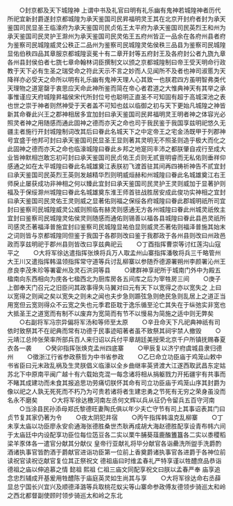 <!-- { "loadSidebar": true } -->
　　○封京都及天下城隍神  上谓中书及礼官曰明有礼乐幽有鬼神若城隍神者历代所祀宜新封爵遂封京都城隍为承天鉴国司民昇福明灵王其在北京开封府者封为承天鉴国司民显圣王临濠府为承天鉴国司民贞佑王太平府为承天鉴国司民英烈王和州为承天鉴国司民灵护王滁州为承天鉴国司民灵佑王五府州皆正一品余在各府州县者府为鉴察司民城隍威灵公秩正二品州为鉴察司民城隍灵佑侯秩三品县为鉴察司民城隍显佑伯秩四品其章服京都城隍衮冕十有二章开封等五府封王及各府封公者九旒九章各州县封侯伯者七旒七章命翰林词臣撰制文以颁之京都城隍制曰帝王受天明命行政教于天下必有生圣之瑞受命之符此天示不言之妙而人见闻所不及者也神司淑慝为天降祥亦必受天之命所以明有礼乐幽有鬼神天理人心其致一也朕君四方虽明智弗类代天理物之道寔罄于衷思应天命此神所鉴而简在帝心者君道之大惟典神天有其举之承事惟谨应天府城隍昇福侯宋代所封位号也聪明正直圣不可知固有超于高城深池之表也世之崇于神者则然神受于天者盖不可知也兹以临御之初与天下更始凡城隍之神皆新其命眷此兴王之郡神相居多宜加封曰承天鉴国司民昇福明灵王明者神之体容光必照灵者神之用随感而通此固神之德而亦天之命也司于我民鉴于我国享兹明祀悠久无疆主者施行开封城隍制词改其后曰眷此名城天下之中定帝王之宅金汤既甲于列郡神号宜盛于他邦可封曰承天鉴国司民显圣王显则著其灵明无不照圣则造乎极大而化之此固神之德而亦天之命也临濠城隍曰眷此乡邦之地寔同丰沛之都朕肇自戎行至成大业皆神默相岂敢忘初可封曰承天鉴国司民贞佑王贞则无贰亶明睿而无私佑则垂祥仰感通之如在太平城隍曰眷此名城雄奠江表朕初飞渡首驻其间再四祷祈神告不贰宜封曰承天鉴国司民英烈王英则发越精华烈则明威烜赫和州城隍曰眷此名城雄奠江右王师戾止屡获成功非神相之何以臻此宜封曰承天鉴国司民灵护王灵则威加于显著护则福及于保绥滁州城隍曰眷此名城雄奠东淮王师首驻战胜居安成此俊功实神相之宜封曰承天鉴国司民灵佑王灵则威之显著佑则福之保绥各府城隍曰眷此郡城明祇所司宜封曰鉴察司民城隍威灵公威则照临有赫灵则感通无方各州城隍曰眷此州城灵祇攸主宜封曰鉴察司民城隍灵佑侯灵则随感而通佑则锡善以福各县城隍曰眷此县邑灵祇所司感灵丕著福泽普施宜封曰鉴察司民城隍显祐伯显则威灵丕著佑则福泽普施其始末之词则皆与京都城隍同但鉴于我国于各郡则改曰鉴于我郡政于各州县则改曰州政邑政而享兹明祀于郡州县则皆改曰享兹典祀云
　　○丁酉指挥曹崇等讨红莲沟山寇平之
　　○大将军徐达遣指挥张焕将兵万人取孟州山寨指挥潘敬将兵三千略管州大王川又遣指挥韩温领指挥常守道等兵讨乱柳寨以参随乔德源署朔州李颜署沁州王彦良李茂朱珍等署霍州及灵石洪洞等县
　　○建群神享祀所于城南门外中为殿五楹南向东西相向为庑各七楹西北为厨库房各五间库之后为宰牲房三间
　　○庚子  上御奉天门召元之旧臣问其政事得失马翼对曰元有天下以宽得之亦以宽失之  上曰以宽得之则闻之矣以宽失之则未之闻也夫步急则踬弦急则绝民急则乱居上之道正当用宽但云宽则得众不云宽之失也元季君臣耽于逸乐循至沦亡其失在于纵弛实非宽也大抵圣王之道宽而有制不以废弃为宽简而有节不以慢易为简施之适中则无弊矣
　　○右副将军冯宗异偏将军汤和等师至太原
　　○辛丑命天下凡祀典神祇有司依时致祭其不在祀典而常有功德于民事迹昭著者虽不致祭其祠宇禁人撤毁
　　○元靖江总帅张荣率所部兵百人来归诏以兵付平章胡廷美授荣北京千户所镇抚赐春夏衣各一袭
　　○癸卯指挥张焕克孟州四底寨
　　○甲辰复以济宁府虞城县隶归德州
　　○徵浙江行省参政蔡哲为中书省参政
　　○乙巳命立功臣庙于鸡笼山敕中书省臣曰元末政乱祸及生灵朕倡义临濠以全乡曲继率英贤渡大江遂西取武昌东定姑苏北下中原南平闽广越十有六载始克混一每念诸将相从捐躯戮力开拓疆宇有共事而不睹其成建功而未食其报追思功劳痛切朕怀其命有司立功臣庙于鸡笼山序其封爵为像以祀之人孰无死死而不朽乃为可贵若诸将者生建忠勇之节死有无穷之荣身虽没而名永不磨矣
　　○大将军徐达檄河南左丞何文辉以兵从征仍令留兵五百守河南
　　○当涂县民孙添母郑氏黎德旺妻陶氏俱以年少夫亡守节有司上其事诏表其门曰贞节复其家仍著为令
　　○夜太阴犯井宿
　　○丙午指挥韩温克乱柳寨
　　○丁未享太庙以功臣廖永安俞通海张德胜桑世杰耿再成胡大海赵德胜配享设青布帏六间于太庙廷中内设配享功臣位每位笾豆各二实以栗牛脯葵葅鹿醢簠簋各二实以黍稷稻梁羊豕体各一遣官分献其分献仪  皇帝行亚献礼将毕分献官各诣罍洗所盥手洗爵酌酒诸执事官皆酌酒于爵献官进诣功臣第一位前上香奠爵诸执事官各进爵于各神位前读祝官读祝讫献官复位其正祭祝文  德祖庙曰时维孟春礼严特享谨以牲醴庶品恭诣  德祖之庙以伸追慕之情  懿祖  熙祖  仁祖三庙文同配享祝文曰朕以孟春严奉  庙享追念忠烈辅成开基爰用牲醴陈于庙庭英灵如生尚其与享
　　○大将军徐达命右丞薛显总宁国长兴宜兴及顺德泽潞等兵取桃花蚁尖等山寨命参政傅友德领步骑巡太和岭之西北都督副使顾时领步骑巡太和岭之东北

